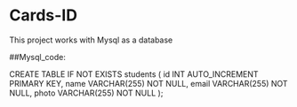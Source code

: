 # Cards-ID

This project works with Mysql as a database 



##Mysql_code:

CREATE TABLE IF NOT EXISTS students (
id INT AUTO_INCREMENT PRIMARY KEY,
   name VARCHAR(255) NOT NULL,
   email VARCHAR(255) NOT NULL,
   photo VARCHAR(255) NOT NULL
);
